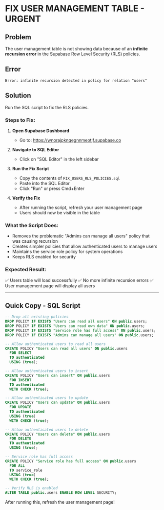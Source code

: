 # FIX USER MANAGEMENT TABLE - URGENT

## Problem
The user management table is not showing data because of an **infinite recursion error** in the Supabase Row Level Security (RLS) policies.

## Error
```
Error: infinite recursion detected in policy for relation "users"
```

## Solution
Run the SQL script to fix the RLS policies.

### Steps to Fix:

1. **Open Supabase Dashboard**
   - Go to: https://wnorajpknqegnnmeotjf.supabase.co

2. **Navigate to SQL Editor**
   - Click on "SQL Editor" in the left sidebar

3. **Run the Fix Script**
   - Copy the contents of `FIX_USERS_RLS_POLICIES.sql`
   - Paste into the SQL Editor
   - Click "Run" or press Cmd+Enter

4. **Verify the Fix**
   - After running the script, refresh your user management page
   - Users should now be visible in the table

### What the Script Does:
- Removes the problematic "Admins can manage all users" policy that was causing recursion
- Creates simpler policies that allow authenticated users to manage users
- Maintains the service role policy for system operations
- Keeps RLS enabled for security

### Expected Result:
✅ Users table will load successfully
✅ No more infinite recursion errors
✅ User management page will display all users

---

## Quick Copy - SQL Script

```sql
-- Drop all existing policies
DROP POLICY IF EXISTS "Users can read all users" ON public.users;
DROP POLICY IF EXISTS "Users can read own data" ON public.users;
DROP POLICY IF EXISTS "Service role has full access" ON public.users;
DROP POLICY IF EXISTS "Admins can manage all users" ON public.users;

-- Allow authenticated users to read all users
CREATE POLICY "Users can read all users" ON public.users
  FOR SELECT
  TO authenticated
  USING (true);

-- Allow authenticated users to insert
CREATE POLICY "Users can insert" ON public.users
  FOR INSERT
  TO authenticated
  WITH CHECK (true);

-- Allow authenticated users to update
CREATE POLICY "Users can update" ON public.users
  FOR UPDATE
  TO authenticated
  USING (true)
  WITH CHECK (true);

-- Allow authenticated users to delete
CREATE POLICY "Users can delete" ON public.users
  FOR DELETE
  TO authenticated
  USING (true);

-- Service role has full access
CREATE POLICY "Service role has full access" ON public.users
  FOR ALL
  TO service_role
  USING (true)
  WITH CHECK (true);

-- Verify RLS is enabled
ALTER TABLE public.users ENABLE ROW LEVEL SECURITY;
```

After running this, refresh the user management page!
